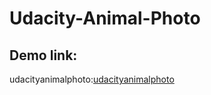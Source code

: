 # Udacity-Animal-Photo

## Demo link:

udacityanimalphoto:[udacityanimalphoto](https://dashboard.heroku.com/apps/udacityanimalphoto/settings)
